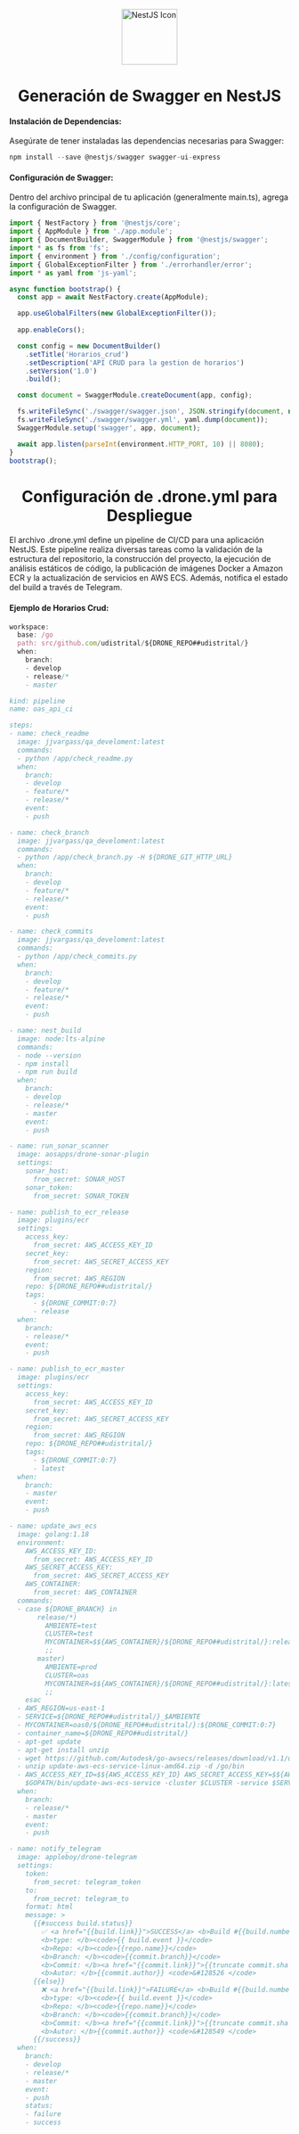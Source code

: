 <p align="center">
  <img src="https://docs.nestjs.com/assets/logo-small.svg" alt="NestJS Icon" width="100"/>
</p>

<h1 align="center"><b>Generación de Swagger en NestJS</b></h1>

#### Instalación de Dependencias:

Asegúrate de tener instaladas las dependencias necesarias para Swagger:
```typescript
npm install --save @nestjs/swagger swagger-ui-express
```
#### Configuración de Swagger:
Dentro del archivo principal de tu aplicación (generalmente main.ts), agrega la configuración de Swagger.

```typescript
import { NestFactory } from '@nestjs/core';
import { AppModule } from './app.module';
import { DocumentBuilder, SwaggerModule } from '@nestjs/swagger';
import * as fs from 'fs';
import { environment } from './config/configuration';
import { GlobalExceptionFilter } from './errorhandler/error';
import * as yaml from 'js-yaml';

async function bootstrap() {
  const app = await NestFactory.create(AppModule);

  app.useGlobalFilters(new GlobalExceptionFilter());
  
  app.enableCors();

  const config = new DocumentBuilder()
    .setTitle('Horarios_crud')
    .setDescription('API CRUD para la gestion de horarios')
    .setVersion('1.0')
    .build();

  const document = SwaggerModule.createDocument(app, config);

  fs.writeFileSync('./swagger/swagger.json', JSON.stringify(document, null, 4));
  fs.writeFileSync('./swagger/swagger.yml', yaml.dump(document));
  SwaggerModule.setup('swagger', app, document);

  await app.listen(parseInt(environment.HTTP_PORT, 10) || 8080);
}
bootstrap();
```

<h1 align="center"><b>Configuración de .drone.yml para Despliegue</b></h1>

El archivo .drone.yml define un pipeline de CI/CD para una aplicación NestJS. Este pipeline realiza diversas tareas como la validación de la estructura del repositorio, la construcción del proyecto, la ejecución de análisis estáticos de código, la publicación de imágenes Docker a Amazon ECR y la actualización de servicios en AWS ECS. Además, notifica el estado del build a través de Telegram.

#### Ejemplo de Horarios Crud:

```typescript
workspace:
  base: /go
  path: src/github.com/udistrital/${DRONE_REPO##udistrital/}
  when:
    branch:
    - develop
    - release/*
    - master

kind: pipeline
name: oas_api_ci

steps:
- name: check_readme
  image: jjvargass/qa_develoment:latest
  commands:
  - python /app/check_readme.py
  when:
    branch:
    - develop
    - feature/*
    - release/*
    event:
    - push

- name: check_branch
  image: jjvargass/qa_develoment:latest
  commands:
  - python /app/check_branch.py -H ${DRONE_GIT_HTTP_URL}
  when:
    branch:
    - develop
    - feature/*
    - release/*
    event:
    - push

- name: check_commits
  image: jjvargass/qa_develoment:latest
  commands:
  - python /app/check_commits.py
  when:
    branch:
    - develop
    - feature/*
    - release/*
    event:
    - push

- name: nest_build
  image: node:lts-alpine
  commands:
  - node --version
  - npm install
  - npm run build
  when:
    branch:
    - develop
    - release/*
    - master
    event:
    - push

- name: run_sonar_scanner
  image: aosapps/drone-sonar-plugin
  settings:
    sonar_host:
      from_secret: SONAR_HOST
    sonar_token:
      from_secret: SONAR_TOKEN

- name: publish_to_ecr_release
  image: plugins/ecr
  settings:
    access_key:
      from_secret: AWS_ACCESS_KEY_ID
    secret_key:
      from_secret: AWS_SECRET_ACCESS_KEY
    region:
      from_secret: AWS_REGION
    repo: ${DRONE_REPO##udistrital/}
    tags:
      - ${DRONE_COMMIT:0:7}
      - release
  when:
    branch:
    - release/*
    event:
    - push

- name: publish_to_ecr_master
  image: plugins/ecr
  settings:
    access_key:
      from_secret: AWS_ACCESS_KEY_ID
    secret_key:
      from_secret: AWS_SECRET_ACCESS_KEY
    region:
      from_secret: AWS_REGION
    repo: ${DRONE_REPO##udistrital/}
    tags:
      - ${DRONE_COMMIT:0:7}
      - latest
  when:
    branch:
    - master
    event:
    - push

- name: update_aws_ecs
  image: golang:1.18
  environment:
    AWS_ACCESS_KEY_ID:
      from_secret: AWS_ACCESS_KEY_ID
    AWS_SECRET_ACCESS_KEY:
      from_secret: AWS_SECRET_ACCESS_KEY
    AWS_CONTAINER:
      from_secret: AWS_CONTAINER
  commands:
  - case ${DRONE_BRANCH} in
       release/*)
         AMBIENTE=test
         CLUSTER=test
         MYCONTAINER=$${AWS_CONTAINER}/${DRONE_REPO##udistrital/}:release
         ;;
       master)
         AMBIENTE=prod
         CLUSTER=oas
         MYCONTAINER=$${AWS_CONTAINER}/${DRONE_REPO##udistrital/}:latest
         ;;
    esac
  - AWS_REGION=us-east-1
  - SERVICE=${DRONE_REPO##udistrital/}_$AMBIENTE
  - MYCONTAINER=oas0/${DRONE_REPO##udistrital/}:${DRONE_COMMIT:0:7}
  - container_name=${DRONE_REPO##udistrital/}
  - apt-get update
  - apt-get install unzip
  - wget https://github.com/Autodesk/go-awsecs/releases/download/v1.1/update-aws-ecs-service-linux-amd64.zip
  - unzip update-aws-ecs-service-linux-amd64.zip -d /go/bin
  - AWS_ACCESS_KEY_ID=$${AWS_ACCESS_KEY_ID} AWS_SECRET_ACCESS_KEY=$${AWS_SECRET_ACCESS_KEY} AWS_REGION=$AWS_REGION
    $GOPATH/bin/update-aws-ecs-service -cluster $CLUSTER -service $SERVICE -container-image $MYCONTAINER
  when:
    branch:
    - release/*
    - master
    event:
    - push

- name: notify_telegram
  image: appleboy/drone-telegram
  settings:
    token:
      from_secret: telegram_token
    to:
      from_secret: telegram_to
    format: html
    message: >
      {{#success build.status}}
        ✅ <a href="{{build.link}}">SUCCESS</a> <b>Build #{{build.number}}</b>
        <b>type: </b><code>{{ build.event }}</code>
        <b>Repo: </b><code>{{repo.name}}</code>
        <b>Branch: </b><code>{{commit.branch}}</code>
        <b>Commit: </b><a href="{{commit.link}}">{{truncate commit.sha 7}}</a>
        <b>Autor: </b>{{commit.author}} <code>&#128526 </code>
      {{else}}
        ❌ <a href="{{build.link}}">FAILURE</a> <b>Build #{{build.number}}</b>
        <b>type: </b><code>{{ build.event }}</code>
        <b>Repo: </b><code>{{repo.name}}</code>
        <b>Branch: </b><code>{{commit.branch}}</code>
        <b>Commit: </b><a href="{{commit.link}}">{{truncate commit.sha 7}}</a>
        <b>Autor: </b>{{commit.author}} <code>&#128549 </code>
      {{/success}}
  when:
    branch:
    - develop
    - release/*
    - master
    event:
    - push
    status:
    - failure
    - success
```
